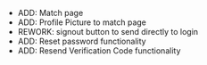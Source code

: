 * ADD: Match page
* ADD: Profile Picture to match page
* REWORK: signout button to send directly to login
* ADD: Reset password functionality
* ADD: Resend Verification Code functionality
